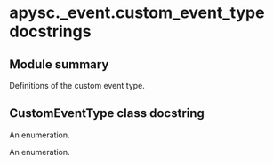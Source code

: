 # apysc._event.custom_event_type docstrings

## Module summary

Definitions of the custom event type.

## CustomEventType class docstring

An enumeration.

An enumeration.